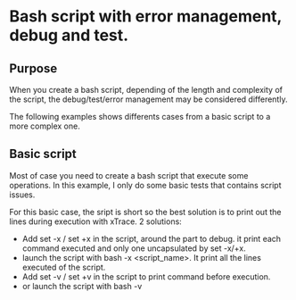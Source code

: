 # Bash script with error management, debug and test.

## Purpose

When you create a bash script, depending of the length and complexity of the script, 
the debug/test/error management may be considered differently.

The following examples shows differents cases from a basic script to a more complex one.

## Basic script


Most of case you need to create a bash script that execute some operations. In this example, I only do some basic tests that contains script issues.

For this basic case, the sript is short so the best solution is to print out the lines during execution with xTrace.
2 solutions:
 - Add set -x / set +x in the script, around the part to debug. it print each command executed and only one uncapsulated by set -x/+x.
 - launch the script with bash -x <script_name>. It print all the lines executed of the script.
 - Add set -v / set +v in the script to print command before execution.
 - or launch the script with bash -v <script>.

script_basic.sh
```bash
#!/bin/bash

echo "Test1"
set -x
    value1="bar baz"
    value2="bar"
    echo "test gen_err_1: if [ $value1 == $value2 ] #too much arguments"
    if [ $value1 == $value2 ]; then
        echo "$value1==$value2"
    else
        echo "$value1!=$value2"
    fi
    echo "gen_err_1: No Error, continue script"
set +x

    value1="bar baz"
    value2="bar"
    echo "test gen_err_2: if [ $value1 == $value2] #missing space before ]"
    if [ $value1 == $value2]; then
        echo "$value1==$value2"
    else
        echo "$value1!=$value2"
    fi
    echo "gen_err_2: No Error, continue script"
```
Execution : ```$ bash script_basic.sh```
will print only detailed lines of part encapsulated by set -x / set +x

```
### Test1 ###
+ value1='bar baz'
+ value2=bar
+ echo 'test gen_err_1: if [ bar baz == bar ] #too much arguments'
test gen_err_1: if [ bar baz == bar ] #too much arguments
+ '[' bar baz == bar ']'
./script_basic_basic.sh: ligne 8 : [: trop d'arguments
+ echo 'bar baz!=bar'
bar baz!=bar
+ echo 'gen_err_1: No Error, continue script'
gen_err_1: No Error, continue script
+ set +x
### Test2 ###
test gen_err_2: if [ bar baz == bar] #missing space before ]
./script_basic_basic.sh: ligne 20 : [: « ] » manquant
bar baz!=bar
gen_err_2: No Error, continue script

```
You can see the errors:
```
./script_basic_basic.sh: ligne 8 : [: trop d'arguments
./script_basic_basic.sh: ligne 20 : [: « ] » manquant
```

You can also remove (or not) the set -x / set +x and launch script with -x option
```$ bash -x script_basic.sh```

But it will print ALL executed lines details.


## Functions and input argument

When your script size increase to more than around 100 lines or is enhanced with some functions and/or input argument management, 
it can be interresting to have a test scripts to be executed regularly and enhanced to follow modif under script.

For debug I suggest to continue using set -x / set +x as previously around part to test and to redirect output to file for analysis.

### About functions
Creating functions permit to recall same parts or simply split the script in blocks but be carrefull on:
- How you call the function
- local/global parameter

In the following we will treat this cases and also introduce the input argument parsing.

#### local and global variable in function

Let's create a function that accept 1 input parameter, use local and global parameter (and modify them), print a value and return an other value.
care that:
 - a local variable must be initialised with "local" keyword.
 - a local variable to function stays local even if you use the same name outside the function
 - a global variable is not modified by a function if called as a sub-shell => see Test1 part in the following
 - a global variable is modified by a function if simply called => see Test2 part in the following
 - return value is a facultative command, get it with foo=$?, default is 0 for OK and 1 for NOK

see script_func.sh

Following are the main part of the script
```bash
my_func() #function declaration
{

    echo "my_func:input $1" # echo input param 1

    local param1=2         #init local var param1

    PARAM2=3               #init or modif global var PARAM2 with value

    PARAM3=$(($1+$param1)) #init or modif global PARAM3 with input param $1 + local param1

    return $(($param1*2))  #return code is content of param1*2
}

param1=1
PARAM2=2

echo "### Case 1 ### Exec 'my_func 3' as sub-shell"
PARAM4=`my_func 3`   #called as sub-shell, do not change global var
PARAM5=$?            #get return code

echo "### Case 2 ### Call my_func as script and put result in a result file"
my_func 3 > my_func.tmp 2>&1
PARAM5=$?
```

Execution:

```
$ bash script_func.sh
Before my_func execution
param1 = 1
PARAM2 = 2

### Case 1 ### Exec 'my_func 3' as sub-shell
PARAM4 is set with all echo line

After my_func execution
param1 = 1 => shall be same as before
PARAM2 = 2 => shall be same as before
PARAM3 =  => shall not be set
PARAM4 = 'START my_func
my_func:input 3
init local param1
param1=2
init global PARAM2
PARAM2=3
init global PARAM3=1st input + param1
PARAM3=5
END my_func
my_func:return 4' => shall be all echo from my_func
PARAM5 = 4 => shall be returned code, default 0 for OK, 1 for NOK or specific return value, it's the case here
PARAM6 = 2 => set with post treatment on PARAM4

### Case 2 ### Call my_func as script and put result in a result file
'my_func 3' result file
START my_func
my_func:input 3
init local param1
param1=2
init global PARAM2
PARAM2=3
init global PARAM3=1st input + param1
PARAM3=5
END my_func
my_func:return 4
After my_func execution
param1 = 1 => shall be same as before
PARAM2 = 3 => shall be modified by my_func
PARAM3 = 5 => shall be set by my_func
PARAM4 =  => shall not be set
PARAM5 = 4 => shall be returned code
PARAM6 = 2 => set with post treatment on my_func.tmp

CONCLUSION: BE CAREFULL on local/Global param modif or not in function and how to call/execute the function
```

#### Test script with function

If you launch the script with bash -x script_func.sh, it will print all details sequentially.

You will not be able to identify where start or end the function.

Now if you put set -x / set +x in script, where you put them can have an influence:

- If you put a set -x in the function and no set +x.
For Case 1, it will print lines details following set -x and stops at end of function, because it is a sub-shell
For Case 2, it will print lines details following set -x and continue after end of function untill end of program

- If you put a set -x before Case 1 function call and a set +x in function.
It print lines details following set -x, call function as subshell with option -x set, so print lines detail of case1 until it see set +x, stop details and finish function. But outside, option -x is still set, so it continue to print details in main and reenter function in case 2. Function in case2 is called as part of the script itself, so when set +x is seen, it stops print details for all following including outside the function.

As conclusion, when you use function, I suggest you to put set -x / set +x at same level (in the function or out the function, not mixing the set) and if needed, adding an echo wheb starting and ending function.

### Input argument parsing

#### General Argument parsing

Argument parsing is very usefull for more explicit and structured script.

I usually create 2 specific functions for argument parsing: parse_args and usage.

For my script, I always put 2 basic options: help and version, and also a logfile output option (with default value=<script name>.log)

see script_parse_args_1.sh

```bash
usage()
{
    echo "usage: script.sh [OPTION] <arg1> [<arg2> ... [<argN>]]"
    echo ""
    echo "[OPTION]"
    echo "    -h | --help:                Print this usage"
    echo "    -v | --version:             Print script version"
    echo "    -l | --logfile <filename>:  Logfile to use"
    echo ""
}

parse_args()
{
    TEMP=`getopt -o hl:v --long help,logfile:,version -- "$@"`

    if [ $? != 0 ] ; then echo "Terminating..." >&2 ; exit 1 ; fi

    eval set -- "$TEMP"

    while true ; do
        case "$1" in
            -h|--help)
                usage; exit 0;  shift;;
            -v|--version)
                echo $VERSION; exit 0;  shift;;
            -l|--logfile)
                LOGFILE=$2;     shift 2;;
            \? )
                echo "Invalid Option: -$OPTARG" 1>&2;;
            --) shift ; break ;;
            *) echo "Internal error!" ; exit 1 ;;
        esac
    done

    shift $((OPTIND-1))

    #For at least 1 element in ARG_MANDATORY
    if [ ${#@} -lt 1 ]; then
        echo "At least one argument is needed"
        usage;
        exit 1
    fi

    ARGS_MANDATORY=( "$@" "${ARGS_MANDATORY[@]}" )
}

#Starts script with input argument analysis
VERSION="0.1"
LOGFILE="script.log"              #default logfile name   => modified by -l|--log <log_file>
declare -a ARGS_MANDATORY=( "" )  #init non-option arguments

parse_args "$@"

if [ -f ${LOGFILE} ]; then rm -f ${LOGFILE}; fi #remove default log file if exist

echo "Parsed input argument"
echo "    Logfile:        ${LOGFILE}"
echo "    Mandatory args: ${ARGS_MANDATORY[@]}"
```

Ideally, we might test all cases:
- good option -h and --help
- good option -v and --version
- good option -h and -v mixed
- bad option -x, alone and mixed with previous one
- good option -l and --log without and with a filename
- mandatory args with and without -l option

You can do the tests by hand and play with set -x/set +x for debug but it might be quite interresting to create a test script.

The test script can be the list of all call and check by hand that everything is well executed.

see and launch ```script_parse_args_test_1.sh``` for example

#### Extended Argument parsing

For some specific case you can have 2 or more sub-command that need their own options.

For example, git status and git commit are 2 sub-command of git function that need specific help and execution.

In this case you can create a general parse_args and usage, and a parse_args/usage per sub-command.
You need also to create a function per sub-command.

Naturally, in this case the number of solution to test is more important. That's why I strongly recommand you to create a test script very soon, enhance and execute it each time you change something in the script.

see ```script_parse_args_2.sh``` and ```script_parse_args_test_2.sh``` (test file with more than 20 tests)

### Test and debug with functions

We will modify script_basic.sh in script_evo_1.sh with:
- argument parsing => create parse_args and usage function
- some functions that do operation with an error => gen_err_1, gen_err_2, gen_err_3, gen_err_4
- a function that print formatted duration from an input value in ns

We define that script will do:
- enter 1 or more operation gen_err_<val> to execute
- put this operation in a tmp file
- execute each operation found in tmp file
- at the end remove tmp file.

The goal is:
- to check the content of logfile even if we change its name
- to check if the error put in operation are detected
- to see what happen if we do a ctrl+c some time
- how to create a reliable test file for each functions

#### logfile

Add a new option (-l|--logfile <filename>) to parse_args and update usage

launch ```./script_evo_1.sh gen_err_1```

=> will log in default file ./script_evo_1.log

launch ```./script_evo_1.sh -l script_evo_1_logfile.log gen_err_1```

=> will log in file ./script_evo_1_logfile.log

Compare both files to check that content is the same

It is common to use your own logfile instead of stdout or default logfile

One classic usage of this option is that your script call another script but you need to have all log in same file instead of 2 separated files (1 for each script).

#### My Error are ignored !

let's try: ```./script_evo_1.sh gen_err_1```

Do not ctr+c this time. 

```
Analyse input argument
    Logfile:        script_evo_1.log
    Mandatory args: gen_err_1 
LOGFILE=script_evo_1.log
MANDATORY=gen_err_1 
duration = 00:00:00.016336
SLEEP 5 => if you want to test Ctrl+C ... please do it at least one

EXECUTE: gen_err_1
test gen_err_1: if [ bar baz == bar ] #too much arguments
bar baz!=bar
gen_err_1: No Error, continue script
# => gen_err_1: return code 0
# => gen_err_1: But error file content not empty !!!
# => gen_err_1: Content is: 
./script_evo_1.sh: ligne 69 : [: trop d'arguments
# => gen_err_1: Should have been detected as script syntax error and exit !!!
sleep 5 => if you want to test Ctrl+C ... just for fun, but let the script finish at least once

duration = 00:00:00.022712
End Execution, SLEEP 5sec more before ending
Content of script_evo_1.tmp:
INPUT_ARG=gen_err_1
LOGFILE=script_evo_1.log
MANDATORY=gen_err_1 
duration = 00:00:00.022712
Remove script_evo_1.tmp
BYE
```
**As you can see, the script goes through the end unless an error happen !!!**

Try it with gen_err_2:
```
EXECUTE: gen_err_2
test gen_err_2: if [ bar baz == bar] #missing space before ]
bar baz!=bar
gen_err_2: No Error, continue script
# => gen_err_2: return code 0
# => gen_err_2: But error file content not empty !!!
# => gen_err_2: Content is: 
./script_evo_1.sh: ligne 86 : [: « ] » manquant
# => gen_err_2: Should have been detected as script syntax error and exit !!!
```
**Same problem**

idem for gen_err_3 and gen_err_4

All of them should have generated a script issue and exit !

**Conclusion:** If you have a long script that do something like that, the best case is that your script generate an other error elsewhere but the source error is hard to find, the worst case is that you don't see anything wrong, but your result might not what you expect.

#### So, how to detect Script Error and Exit?

First, have a look at return code when launching: ```bash -e ./script_evo_1.sh gen_err_<val>; echo $?```

Re-test your script:
- with gen_err_1 => same pb, return code=0
- with gen_err_2 => same pb, return code=0
- with gen_err_3 => exit with return code=2, OK
- with gen_err_4 => exit with return code=1, OK

First of all, add ```set -e``` at beginning of your script to enable the error detection.

But We still have wrong detection for gen_err_1 and gen_err_2 !

The idea to solve this is that any error shall stop the script (usefull for long time script) and return error code 1
  
To do that, I suggest to add a new function, that call and control the target function:
```
call()
{
    func_name=$1
    shift
    func_args="$@"
    eval ${func_name} "${func_args}" 2> ${func_name}.err
    rc=$?
    if [ -f ${func_name}.err -a "`cat ${func_name}.err`" != "" ]; then
        echo "### ERROR ### `cat ${func_name}.err`"
        rm -f ${func_name}.err
        exit 1
    fi
    
    return $rc
}
```
  And call it like:
```
call <func_to_exec> "<func_arg_1> ... <func_arg_n>" 
```

The script can continue but we must list them and exit with a non zero code
In this case, call the func like:
```
eval <func_to_exec> "<func_arg_1> ... <func_arg_n>" 2>> $ERRFILE
```
And add following treatment at the end of script:
```
if [ `cat $ERRFILE | wc -l` -ne 0 ]; then
    echo "### Non Critical error found during execution ###"
    cat $ERRFILE
    rm -f $ERRFILE
    exit 2
else
    echo "WELL DONE, BYE" | tee -a ${LOGFILE}
fi
```

Modif are done in script_evo_2.sh.

**Remove *.log and *.tmp before each try.**

Try the 4 cases and note the last lines, return code and if script_evo_2.tmp exist

- with gen_err_1

  gen_err_1: No Error, continue script

  \#\#\# ERROR \#\#\# ./script_evo_2.sh: ligne 70 : [: trop d'arguments

  return code=1 => OK

  script_evo_2.tmp still exist.

- with gen_err_2

  Non Critical error found during execution:

  ./script_evo_2.sh: ligne 87 : [: « ] » manquant

  return code=2 => OK

  script_evo_2.tmp is removed.

- with gen_err_3

  Generate an error

  return code=2 => OK

  script_evo_2.tmp still exist.

- with gen_err_4

  No info given

  return code=1 => OK

  script_evo_2.tmp still exist.


All script error are detected.

But script_evo_2.tmp is not removed. 


#### Trapping system

At script creation, we decide to put the functions to execute in a file script_evo_2.tmp and execute it.

Some error well detected will exit the script before removing script_evo_2.tmp.

try the following:

```./script_evo_2.sh gen_err_1```

follwed without removing script_evo_2.tmp by:

```./script_evo_2.sh gen_err_3```

What happen?
- First launch, it execute gen_err_1, detect it, exit and script_evo_2.tmp still exist
- Second launch, it execute gen_err_1 again.... and not gen_err_3.

There is 3 solutions to this problem:
- remove manually script_evo_2.tmp before each run.

  And if you forget it only once, just the day you need a good treatment, and script run for 30 minutes... with the wrong param !
- remove it automatically at beginning of each run.

  Works fine and is enough for many cases
- remove it automatically at the end either an error happen.

  This solution is done by a trapping of exit status. I like it.

To prevent this, add the function to your script:
```bash
function PostProcess()
{
    echo "### EXIT ### Cleaning Process before exit"
    #Add here all what you need to be done after exiting the script, removing file, cleaning dB, env var, etc...
    rm -f *.tmp *.err
    echo "### EXIT ### DONE BYE"
}
```

and at the beginning of script
```bash
trap 'PostProcess $?' EXIT #trap exit
```

Whatever happen, the script will exit with or without an error. Anyway, it will call PostProcess function.

see script_evo_3.sh

- Try ```./script_evo_3.sh gen_err_1```

  Note the last line:
```  ### EXIT ### Cleaning Process before exit
  ### EXIT ### DONE BYE
  no more script_evo_3.tmp and script_evo_3.err are ell deleted
```
- Try ```./script_evo_3.sh gen_err_2```

  gen_err_2 is well executed !

This trapping system can also be used to detect any other signal (list available by tipping ```kill -l```

We decide to trap SIGINT (CTRL+C), SIGTERM (kill -15) and SIGKILL (kill -9).

When signal happen, it will call the associated function (AbortProcess) before exit (also trapped and call PostProcess).

Add the trapping line at beginning of script:
```bash
trap 'AbortProcess $? ${BASH_SOURCE}:${LINENO} ${FUNCNAME[0]:+${FUNCNAME[0]}}' SIGINT SIGTERM SIGKILL
```

And add the new function AbortProcess:
```bash
function AbortProcess()
{
    rc=$1
    echo "### ABORT ### Process aborted"
    echo "### ABORT ### $2 $3"
    echo "### ABORT ### exit $rc"
    exit $rc
}
```

see script_evo_4.sh

Try: ```./script_evo_4.sh gen_err_1; echo $?```

Type CTRL+C when asked, what happen?
```
SLEEP 5 => if you want to test Ctrl+C ... please do it at least one
^C### ABORT ### Process aborted
### ABORT ### During: ./script_evo_4.sh:1 main
### ABORT ### exit 130
### EXIT ### Cleaning Process before exit
### EXIT ### DONE BYE
130
```

You can see the ABORT and EXIT treatment well executed.


## Test and debug complex script?

Your script is long and contains many functions. Test is more and more important and rerun the full script for all cases by hand is not your favorite part of the work.

The first thing to remember is: **Test developpmenent can be as long as code developpment**

Unfortunatelly, this is very rarelly done in company. 

### Simple test script 

The first idea is to create a test script that call your script to test with all possibilities and check that return code and other details are well performed.


For an idea of this kind of script, see script_evo_4_test.sh

Test1:
```bash
#!/bin/bash

SCRIPT_ERR="script_evo_4_test.err"

echo "#########################################################################"
echo "### TEST 1: ./script_evo_4.sh"
./script_evo_4.sh > $SCRIPT_ERR 2>&1
rc=$?

result="NOK"
if [ $rc -eq 1 ]; then result="OK"; fi
echo "  return code: $rc => $result"

result="NOK"
if [ ! -z "`cat $SCRIPT_ERR | grep 'At least one argument is needed'`" ]; then result="OK"; fi
echo "  reason: At least one argument is needed => $result "

result="NOK"
if [ ! -z "`cat $SCRIPT_ERR | grep 'usage:'`" ]; then result="OK"; fi
echo "  usage print => $result "

result="NOK"
if [ ! -z "`cat $SCRIPT_ERR | grep '### EXIT ### DONE BYE'`" ]; then result="OK"; fi
echo "  PostProcess => $result "

echo ""
```
test12 that send CTRL+C vi a background script:
```bash
echo "#########################################################################"
echo "### TEST 12: ./script_evo_4.sh  gen_good_1 gen_err_1"
echo "###          CTRL+C during process"
./generate_ctrl_c.sh script_evo_4.sh 8 &
./script_evo_4.sh gen_good_1 gen_err_1 > $SCRIPT_ERR 2>&1
rc=$?

result="NOK"
if [ $rc -eq 3 ]; then result="OK"; fi
echo "  return code: $rc => $result"

result="NOK"
if [ ! -z "`cat $SCRIPT_ERR | grep 'EXECUTE: gen_good_1'`" ]; then result="OK"; fi
echo "  EXECUTE: gen_good_1 => $result"

result="NOK"
if [ ! -z "`cat $SCRIPT_ERR | grep '### ABORT ###'`" ]; then result="OK"; fi
echo "  AbortProcess => $result "

result="NOK"
if [ ! -z "`cat $SCRIPT_ERR | grep '### EXIT ### DONE BYE'`" ]; then result="OK"; fi
echo "  PostProcess => $result "

result="NOK"
if [ -f script_evo_4.log ]; then result="OK"; fi
echo "  logfile exist => $result "

echo ""
```

result is like:
```
#########################################################################
### TEST 1: ./script_evo_4.sh
  return code: 1 => OK
  reason: At least one argument is needed => OK 
  usage print => OK 
  PostProcess => OK 
```
and
```
#########################################################################
### TEST 12: ./script_evo_4.sh  gen_good_1 gen_err_1
###          CTRL+C during process
  return code: 3 => OK
  EXECUTE: gen_good_1 => OK
  AbortProcess => OK 
  PostProcess => OK 
  logfile exist => OK 
```

But you cannot test each functions of the script like this. 

### Test inside functions of script

#### source script problem

A way to test this is to source script in test script, so every function of script are known by test script, and then call the function and check the result.

To do that, the first command executed by test script shall be
```
source script_evo_4.sh
```
This make all content of your script known by test script 

Example in script_evo_4_test.sh:
```bash
#########################################################################
echo "#########################################################################"
echo "### TEST 15: inside function gen_err_1"

#From this point, all following test will know functions of script_evo_4.sh
source script_evo_4.sh

#Need to init global variable used in function to test and other function that can be used by this function execution
ME=script_evo_4
LOGFILE=script_evo_4.log

#Call the function with input var, if needed
gen_err_1
rc=$?

#Analyse the result code and global variable modified if needed
result="NOK"
if [ $rc -eq 1 ]; then result="OK"; fi
echo "  return code: $rc => $result"

#May be need to reinit some elements before next test

echo ""
```
Result is:
```
#########################################################################
### TEST 15: inside function gen_err_1
At least one argument is needed
usage: script_evo_1.sh [OPTION] <arg1> [<arg2> ... [<argN>]]

[OPTION]
    -h | --help:                Print this usage
    -v | --version:             Print version
    -l | --logfile <filename>:  Logfile to use

### EXIT ### Cleaning Process before exit
### EXIT ### DONE BYE
```

This is not what expected ! What happened?

source your script launch the basic execution of it, so in our case, it's like launching ```./script_evo_4.sh```, and result is like Test1 of test script

Another issue that can happen is the duplicated variable name... after sourcing your script, if you use same name in script to test and test script, you can modify it unless you don't want to !!! The main pb of shell is the global variable.

#### source script solution

see script_evo_5.sh and script_evo_5_test.sh

To avoid previous problem, you need:
- Avoid to duplicate variable name in test script and script to test.

  e.g. Use TST_<something> for your test script

- Put ALL part of your script under functions

  e.g. create a main function and/or split if needed (in our case, a main that parse args and then call a script part)

- Add the following lines  in script:
```bash
if [ "`echo $@ | grep '\-\-source'`" == "" ]; then # For usual execution
    set -e

    trap 'PostProcess $?' EXIT #trap exit
    trap 'AbortProcess $? ${BASH_SOURCE}:${LINENO} ${FUNCNAME[0]:+${FUNCNAME[0]}}' SIGINT SIGTERM SIGKILL

    main "${@}"
fi
```
You need to also put trapping command in the if statement to avoid execute the script Postprocessing treatment. This might be controlled by the test script.

- source the script in test script like:
```bash
source script_evo5.sh --source
```

Option **source** is my special keyword (Choose your own one: test, special, debug, ...) detected for test script to not execute the main function of your script

- Your test script start to be long ! I suggest you to put each test under a function test_<id>. And create a main script that execute all test_<something> if no argument list given or only the test_<something> list put in argument. like:
```bash
trap 'TST_PostProcess $?' EXIT #trap exit
trap 'TST_AbortProcess $? ${BASH_SOURCE}:${LINENO} ${FUNCNAME[0]:+${FUNCNAME[0]}}' SIGINT SIGTERM SIGKILL

SCRIPT_ERR="script_evo_5_test.err"

TST_ME=$(basename -- "$0")
TST_LIST=`cat $TST_ME | grep '^test_[0-9]*()' | cut -d\( -f1`
declare -a TST_ARGS=( "" )

if [ ${#@} -lt 1 ]; then
    TST_ARGS=( "${TST_LIST[@]}" )
else
    TST_ARGS=( "$@" )
fi

for tst_name in ${TST_ARGS[@]}; do
    eval $tst_name
done
```
As you can see, you need also a Postprocess and an Abortprocess...

And how it manage script error in test script, let see test_19 and function TST_call:
```bash
#########################################################################
test_19()
{
    echo "#########################################################################"
    echo "### TEST 19: inside function gen_err_4"

    #Need to init global variable used in function to test and other function that can be used by this function execution
    ME=script_evo_5
    LOGFILE=script_evo_5.log

    #1st: Call the function like a subshell, check if no script error happen, with input var if needed
    TST_call gen_err_4
    rc=$?

    #Analyse the result code and global variable modified if needed
    result="NOK"
    if [ $rc -eq 0 ]; then result="OK"; fi
    echo "  return code: $rc => $result"

    #May be need to reinit some elements before next test

    echo ""
}
###################################################################################
TST_call()
{
    func_name=$1
    shift
    func_args="$@"
    eval ${func_name} "${func_args}" 2> ${func_name}.err
    rc=$?
    if [ -f ${func_name}.err -a "`cat ${func_name}.err`" != "" ]; then
        echo "### ERROR ### `cat ${func_name}.err`"
        rm -f ${func_name}.err
        return 1
    fi
    
    return $rc
}
```
You call your function to test via TST_call that check the errors generated by function unless it goes through the end without any errors... and return 1 if something wrong, return the value from function if not.

## And the debug traces?

You you can also add some debug tracing if you want, but it add another complexity...

see script_final.sh and script_final_test.sh

- Add a new option -d|--debug <value> 

- Add debug treatment in main()
```bash
    DEBUG_LEVEL=0         #default debug level    =>             -d|--debug <debug_level>
    DEBUG_EN="yes"        #default debug log echo => is yes for DEBUG_LEVEL=1 or 2

    if [ $DEBUG_LEVEL -eq 0 ]; then
        #if debug level is 0 (-d0) xtrace=off
        set +x
        
    elif [ $DEBUG_LEVEL -eq 1 ]; then
        #if debug level is 1 (-d1) xtrace=off but debug log (echo_debug) is on
        DEBUG_EN="yes"
        set +x

    elif [ $DEBUG_LEVEL -ge 2 ]; then
        #if debug level is 2 (-d2) xtrace and debug log (echo_debug) are on
        DEBUG_EN="yes"
        #export PS4='+(${BASH_SOURCE}:${LINENO}): ${FUNCNAME[0]:+${FUNCNAME[0]}(): }'
        #exec 3>&2 2> $LOGFILE
        exec {BASH_XTRACEFD}>>"$LOGFILE"
        set -x
    fi
```

- Create specific debug echo and put them in another script file that you will source at beginning.
```
echo_log      => echo in logfile
echo_info     => echo in blue
echo_warning  => echo in yellow
echo_error    => echo in red
echo_question => echo in green
echo_debug    => echo in bold
```
Add other usefull function in that script, such as:
  - an echo_stats to print time stats (if you use it) in a specific file.
  - a basic breakpoint management
  - a function that print question with possible answer and return the choice(s).
  - a basic locker to block cal of a script if it is already in use.

I let you discover it under lib/utils.sh

- Change all your basic echo by this specific echo under your script and test script.








